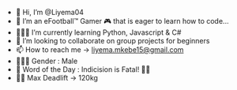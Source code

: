 - 👋 Hi, I’m @Liyema04
- 👀 I’m an eFootball™ Gamer 🎮 that is eager to learn how to code... 
- 👨🏾‍💻 I’m currently learning Python, Javascript & C#
- 🤔 I’m looking to collaborate on group projects for beginners  
- 📫 How to reach me -> liyema.mkebe15@gmail.com
- 🙋🏾‍♂️ Gender : Male
- 📖 Word of the Day : Indicision is Fatal! 🫵🏾 
- 💪🏾 Max Deadlift -> 120kg 
  
<!---
Liyema04/Liyema04 is a ✨ special ✨ repository because its `README.md` (this file) appears on your GitHub profile.
You can click the Preview link to take a look at your changes.
--->
